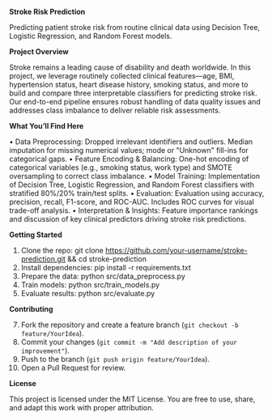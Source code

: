 **Stroke Risk Prediction**

Predicting patient stroke risk from routine clinical data using Decision Tree, Logistic Regression, and Random Forest models.

**Project Overview**

Stroke remains a leading cause of disability and death worldwide. In this project, we leverage routinely collected clinical features—age, BMI, hypertension status, heart disease history, smoking status, and more to build and compare three interpretable classifiers for predicting stroke risk. Our end-to-end pipeline ensures robust handling of data quality issues and addresses class imbalance to deliver reliable risk assessments.

**What You’ll Find Here**

•	Data Preprocessing: Dropped irrelevant identifiers and outliers. Median imputation for missing numerical values; mode or "Unknown" fill-ins for categorical gaps.
•	Feature Encoding & Balancing: One-hot encoding of categorical variables (e.g., smoking status, work type) and SMOTE oversampling to correct class imbalance.
•	Model Training: Implementation of Decision Tree, Logistic Regression, and Random Forest classifiers with stratified 80%/20% train/test splits.
•	Evaluation: Evaluation using accuracy, precision, recall, F1-score, and ROC-AUC. Includes ROC curves for visual trade-off analysis.
•	Interpretation & Insights: Feature importance rankings and discussion of key clinical predictors driving stroke risk predictions.

**Getting Started**

1.	Clone the repo: git clone https://github.com/your-username/stroke-prediction.git && cd stroke-prediction
2.	Install dependencies: pip install -r requirements.txt
3.	Prepare the data: python src/data_preprocess.py
4.	Train models: python src/train_models.py
5.	Evaluate results: python src/evaluate.py
   
**Contributing**

7.	Fork the repository and create a feature branch (`git checkout -b feature/YourIdea`).
8.	Commit your changes (`git commit -m "Add description of your improvement"`).
9.	Push to the branch (`git push origin feature/YourIdea`).
10.	Open a Pull Request for review.

**License**

This project is licensed under the MIT License. You are free to use, share, and adapt this work with proper attribution.

